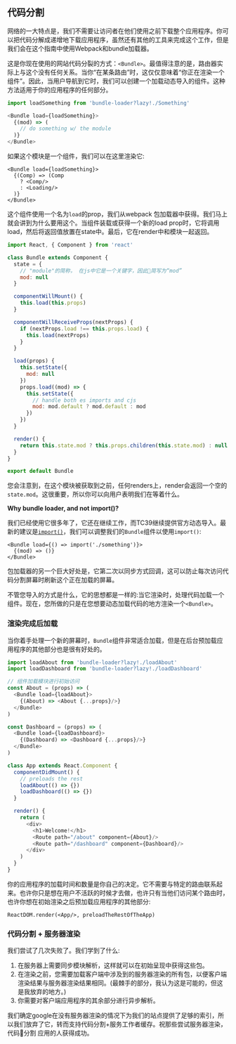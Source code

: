 ## 代码分割

网络的一大特点是，我们不需要让访问者在他们使用之前下载整个应用程序。你可以把代码分解成递增地下载应用程序，虽然还有其他的工具来完成这个工作，但是我们会在这个指南中使用Webpack和bundle加载器。

这是你现在使用的网站代码分裂的方式：`<Bundle>`。最值得注意的是，路由器实际上与这个没有任何关系。当你“在某条路由”时，这仅仅意味着“你正在渲染一个组件”。因此，当用户导航到它时，我们可以创建一个加载动态导入的组件。这种方法适用于你的应用程序的任何部分。

```js
import loadSomething from 'bundle-loader?lazy!./Something'

<Bundle load={loadSomething}>
  {(mod) => (
    // do something w/ the module
  )}
</Bundle>
```
如果这个模块是一个组件，我们可以在这里渲染它:
```
<Bundle load={loadSomething}>
  {(Comp) => (Comp
    ? <Comp/>
    : <Loading/>
  )}
</Bundle>
```
这个组件使用一个名为`load`的prop，我们从webpack 包加载器中获得。我们马上就会讲到为什么要用这个。当组件装载或获得一个新的load prop时，它将调用load，然后将返回值放置在state中。最后，它在render中和模块一起返回。

```js
import React, { Component } from 'react'

class Bundle extends Component {
  state = {
    // "module"的简称， 在js中它是一个关键字，因此简写为“mod”
    mod: null
  }

  componentWillMount() {
    this.load(this.props)
  }

  componentWillReceiveProps(nextProps) {
    if (nextProps.load !== this.props.load) {
      this.load(nextProps)
    }
  }

  load(props) {
    this.setState({
      mod: null
    })
    props.load((mod) => {
      this.setState({
        // handle both es imports and cjs
        mod: mod.default ? mod.default : mod
      })
    })
  }

  render() {
    return this.state.mod ? this.props.children(this.state.mod) : null
  }
}

export default Bundle
```
您会注意到，在这个模块被获取到之前，任何renders上，render会返回一个空的`state.mod`。这很重要，所以你可以向用户表明我们在等着什么。

**Why bundle loader, and not import()?**

我们已经使用它很多年了，它还在继续工作，而TC39继续提供官方动态导入。最新的建议是[`import()`](https://github.com/tc39/proposal-dynamic-import)，我们可以调整我们的`Bundle`组件以使用`import()`:

```
<Bundle load={() => import('./something')}>
  {(mod) => ()}
</Bundle>
```
包加载器的另一个巨大好处是，它第二次以同步方式回调，这可以防止每次访问代码分割屏幕时刷新这个正在加载的屏幕。

不管您导入的方式是什么，它的思想都是一样的:当它渲染时，处理代码加载一个组件。现在，您所做的只是在您想要动态加载代码的地方渲染一个`<Bundle>`。

### 渲染完成后加载

当你着手处理一个新的屏幕时，`Bundle`组件非常适合加载，但是在后台预加载应用程序的其他部分也是很有好处的。

```js
import loadAbout from 'bundle-loader?lazy!./loadAbout'
import loadDashboard from 'bundle-loader?lazy!./loadDashboard'

// 组件加载模块进行初始访问
const About = (props) => (
  <Bundle load={loadAbout}>
    {(About) => <About {...props}/>}
  </Bundle>
)

const Dashboard = (props) => (
  <Bundle load={loadDashboard}>
    {(Dashboard) => <Dashboard {...props}/>}
  </Bundle>
)

class App extends React.Component {
  componentDidMount() {
    // preloads the rest
    loadAbout(() => {})
    loadDashboard(() => {})
  }

  render() {
    return (
      <div>
        <h1>Welcome!</h1>
        <Route path="/about" component={About}/>
        <Route path="/dashboard" component={Dashboard}/>
      </div>
    )
  }
}
```

你的应用程序的加载时间和数量是你自己的决定。它不需要与特定的路由联系起来。也许你只是想在用户不活跃的时候才去做，也许只有当他们访问某个路由时，也许你想在初始渲染之后预加载应用程序的其他部分:
```
ReactDOM.render(<App/>, preloadTheRestOfTheApp)
```

### 代码分割 + 服务器渲染

我们尝试了几次失败了。我们学到了什么:

1. 在服务器上需要同步模块解析，这样就可以在初始呈现中获得这些包。
1. 在渲染之前，您需要加载客户端中涉及到的服务器渲染的所有包，以便客户端渲染结果与服务器渲染结果相同。(最棘手的部分，我认为这是可能的，但这是我放弃的地方。)
1. 你需要对客户端应用程序的其余部分进行异步解析。

我们确定google在没有服务器渲染的情况下为我们的站点提供了足够的索引，所以我们放弃了它，转而支持代码分割+服务工作者缓存。祝那些尝试服务器渲染，代码分割 应用的人获得成功。
